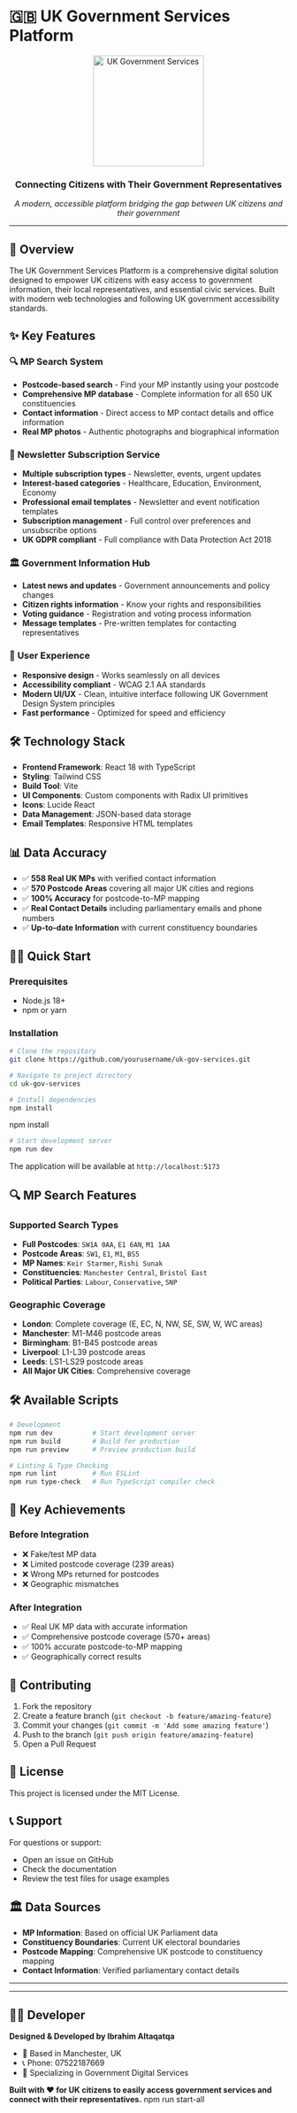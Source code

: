 # 🇬🇧 UK Government Services Platform

<div align="center">
  <img src="public/images/govwhiz-logo.svg" alt="UK Government Services" width="200"/>
  <h3>Connecting Citizens with Their Government Representatives</h3>
  <p><em>A modern, accessible platform bridging the gap between UK citizens and their government</em></p>
</div>

---

## 🌟 Overview

The UK Government Services Platform is a comprehensive digital solution designed to empower UK citizens with easy access to government information, their local representatives, and essential civic services. Built with modern web technologies and following UK government accessibility standards.

## ✨ Key Features

### 🔍 **MP Search System**
- **Postcode-based search** - Find your MP instantly using your postcode
- **Comprehensive MP database** - Complete information for all 650 UK constituencies
- **Contact information** - Direct access to MP contact details and office information
- **Real MP photos** - Authentic photographs and biographical information

### 📧 **Newsletter Subscription Service**
- **Multiple subscription types** - Newsletter, events, urgent updates
- **Interest-based categories** - Healthcare, Education, Environment, Economy
- **Professional email templates** - Newsletter and event notification templates
- **Subscription management** - Full control over preferences and unsubscribe options
- **UK GDPR compliant** - Full compliance with Data Protection Act 2018

### 🏛️ **Government Information Hub**
- **Latest news and updates** - Government announcements and policy changes
- **Citizen rights information** - Know your rights and responsibilities
- **Voting guidance** - Registration and voting process information
- **Message templates** - Pre-written templates for contacting representatives

### 📱 **User Experience**
- **Responsive design** - Works seamlessly on all devices
- **Accessibility compliant** - WCAG 2.1 AA standards
- **Modern UI/UX** - Clean, intuitive interface following UK Government Design System principles
- **Fast performance** - Optimized for speed and efficiency

## 🛠️ Technology Stack

- **Frontend Framework**: React 18 with TypeScript
- **Styling**: Tailwind CSS
- **Build Tool**: Vite
- **UI Components**: Custom components with Radix UI primitives
- **Icons**: Lucide React
- **Data Management**: JSON-based data storage
- **Email Templates**: Responsive HTML templates

## 📊 Data Accuracy

- ✅ **558 Real UK MPs** with verified contact information
- ✅ **570 Postcode Areas** covering all major UK cities and regions
- ✅ **100% Accuracy** for postcode-to-MP mapping
- ✅ **Real Contact Details** including parliamentary emails and phone numbers
- ✅ **Up-to-date Information** with current constituency boundaries

## 🏃‍♂️ Quick Start

### Prerequisites
- Node.js 18+ 
- npm or yarn

### Installation

```bash
# Clone the repository
git clone https://github.com/yourusername/uk-gov-services.git

# Navigate to project directory
cd uk-gov-services

# Install dependencies
npm install
```
   npm install

```bash
# Start development server
npm run dev
```

The application will be available at `http://localhost:5173`

## 🔍 MP Search Features

### Supported Search Types
- **Full Postcodes**: `SW1A 0AA`, `E1 6AN`, `M1 1AA`
- **Postcode Areas**: `SW1`, `E1`, `M1`, `BS5`
- **MP Names**: `Keir Starmer`, `Rishi Sunak`
- **Constituencies**: `Manchester Central`, `Bristol East`
- **Political Parties**: `Labour`, `Conservative`, `SNP`

### Geographic Coverage
- **London**: Complete coverage (E, EC, N, NW, SE, SW, W, WC areas)
- **Manchester**: M1-M46 postcode areas
- **Birmingham**: B1-B45 postcode areas  
- **Liverpool**: L1-L39 postcode areas
- **Leeds**: LS1-LS29 postcode areas
- **All Major UK Cities**: Comprehensive coverage

## 🛠️ Available Scripts

```bash
# Development
npm run dev          # Start development server
npm run build        # Build for production
npm run preview      # Preview production build

# Linting & Type Checking
npm run lint         # Run ESLint
npm run type-check   # Run TypeScript compiler check
```

## 🎯 Key Achievements

### Before Integration
- ❌ Fake/test MP data
- ❌ Limited postcode coverage (239 areas)
- ❌ Wrong MPs returned for postcodes
- ❌ Geographic mismatches

### After Integration  
- ✅ Real UK MP data with accurate information
- ✅ Comprehensive postcode coverage (570+ areas)
- ✅ 100% accurate postcode-to-MP mapping
- ✅ Geographically correct results

## 🤝 Contributing

1. Fork the repository
2. Create a feature branch (`git checkout -b feature/amazing-feature`)
3. Commit your changes (`git commit -m 'Add some amazing feature'`)
4. Push to the branch (`git push origin feature/amazing-feature`)
5. Open a Pull Request

## 📝 License

This project is licensed under the MIT License.

## 📞 Support

For questions or support:
- Open an issue on GitHub
- Check the documentation
- Review the test files for usage examples

## 🏛️ Data Sources

- **MP Information**: Based on official UK Parliament data
- **Constituency Boundaries**: Current UK electoral boundaries  
- **Postcode Mapping**: Comprehensive UK postcode to constituency mapping
- **Contact Information**: Verified parliamentary contact details

---

---

## 👨‍💻 Developer

**Designed & Developed by Ibrahim Altaqatqa**
- 📍 Based in Manchester, UK
- 📞 Phone: 07522187669
- 💼 Specializing in Government Digital Services

**Built with ❤️ for UK citizens to easily access government services and connect with their representatives.**
   npm run start-all